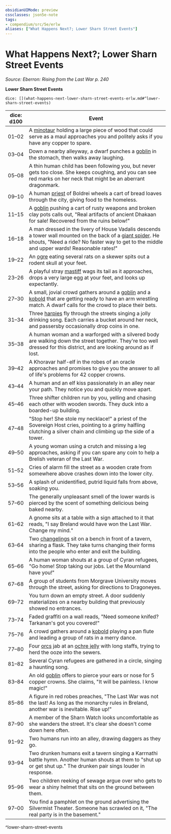 ```yaml
---
obsidianUIMode: preview
cssclasses: json5e-note
tags:
- compendium/src/5e/erlw
aliases: ["What Happens Next?; Lower Sharn Street Events"]
---
```

# What Happens Next?; Lower Sharn Street Events
*Source: Eberron: Rising from the Last War p. 240* 

**Lower Sharn Street Events**

`dice: [](what-happens-next-lower-sharn-street-events-erlw.md#^lower-sharn-street-events)`

| dice: d100 | Event |
|------------|-------|
| 01–02 | A [minotaur](compendium/bestiary/monstrosity/minotaur.md) holding a large piece of wood that could serve as a maul approaches you and politely asks if you have any copper to spare. |
| 03–04 | Down a nearby alleyway, a dwarf punches a [goblin](compendium/bestiary/humanoid/goblin.md) in the stomach, then walks away laughing. |
| 05–08 | A thin human child has been following you, but never gets too close. She keeps coughing, and you can see red marks on her neck that might be an aberrant dragonmark. |
| 09–10 | A human [priest](compendium/bestiary/humanoid/priest.md) of Boldrei wheels a cart of bread loaves through the city, giving food to the homeless. |
| 11–15 | A [goblin](compendium/bestiary/humanoid/goblin.md) pushing a cart of rusty weapons and broken clay pots calls out, "Real artifacts of ancient Dhakaan for sale! Recovered from the ruins below!" |
| 16–18 | A man dressed in the livery of House Vadalis descends a tower wall mounted on the back of a [giant spider](compendium/bestiary/beast/giant-spider.md). He shouts, "Need a ride? No faster way to get to the middle and upper wards! Reasonable rates!" |
| 19–22 | An [ogre](compendium/bestiary/giant/ogre.md) eating several rats on a skewer spits out a rodent skull at your feet. |
| 23–26 | A playful stray [mastiff](compendium/bestiary/beast/mastiff.md) wags its tail as it approaches, drops a very large egg at your feet, and looks up expectantly. |
| 27–30 | A small, jovial crowd gathers around a [goblin](compendium/bestiary/humanoid/goblin.md) and a [kobold](compendium/bestiary/humanoid/kobold.md) that are getting ready to have an arm wrestling match. A dwarf calls for the crowd to place their bets. |
| 31–34 | Three [harpies](compendium/bestiary/monstrosity/harpy.md) fly through the streets singing a jolly drinking song. Each carries a bucket around her neck, and passersby occasionally drop coins in one. |
| 35–38 | A human woman and a warforged with a silvered body are walking down the street together. They're too well dressed for this district, and are looking around as if lost. |
| 39–42 | A Khoravar half-elf in the robes of an oracle approaches and promises to give you the answer to all of life's problems for 42 copper crowns. |
| 43–44 | A human and an elf kiss passionately in an alley near your path. They notice you and quickly move apart. |
| 45–46 | Three shifter children run by you, yelling and chasing each other with wooden swords. They duck into a boarded-up building. |
| 47–48 | "Stop her! She stole my necklace!" a priest of the Sovereign Host cries, pointing to a grimy halfling clutching a silver chain and climbing up the side of a tower. |
| 49–50 | A young woman using a crutch and missing a leg approaches, asking if you can spare any coin to help a Brelish veteran of the Last War. |
| 51–52 | Cries of alarm fill the street as a wooden crate from somewhere above crashes down into the lower city. |
| 53–56 | A splash of unidentified, putrid liquid falls from above, soaking you. |
| 57–60 | The generally unpleasant smell of the lower wards is pierced by the scent of something delicious being baked nearby. |
| 61–62 | A gnome sits at a table with a sign attached to it that reads, "I say Breland would have won the Last War. Change my mind." |
| 63–64 | Two [changelings](compendium/bestiary/humanoid/changeling-erlw.md) sit on a bench in front of a tavern, sharing a flask. They take turns changing their forms into the people who enter and exit the building. |
| 65–66 | A human woman shouts at a group of Cyran refugees, "Go home! Stop taking our jobs. Let the Mournland have you!" |
| 67–68 | A group of students from Morgrave University moves through the street, asking for directions to Dragoneyes. |
| 69–72 | You turn down an empty street. A door suddenly materializes on a nearby building that previously showed no entrances. |
| 73–74 | Faded graffiti on a wall reads, "Need someone knifed? Tarkanan's got you covered!" |
| 75–76 | A crowd gathers around a [kobold](compendium/bestiary/humanoid/kobold.md) playing a pan flute and leading a group of rats in a merry dance. |
| 77–80 | Four [orcs](compendium/bestiary/humanoid/orc.md) jab at an [ochre jelly](compendium/bestiary/ooze/ochre-jelly.md) with long staffs, trying to herd the ooze into the sewers. |
| 81–82 | Several Cyran refugees are gathered in a circle, singing a haunting song. |
| 83–84 | An old [goblin](compendium/bestiary/humanoid/goblin.md) offers to pierce your ears or nose for 5 copper crowns. She claims, "It will be painless. I know magic!" |
| 85–86 | A figure in red robes preaches, "The Last War was not the last! As long as the monarchy rules in Breland, another war is inevitable. Rise up!" |
| 87–90 | A member of the Sharn Watch looks uncomfortable as she wanders the street. It's clear she doesn't come down here often. |
| 91–92 | Two humans run into an alley, drawing daggers as they go. |
| 93–94 | Two drunken humans exit a tavern singing a Karrnathi battle hymn. Another human shouts at them to "shut up or get shut up." The drunken pair sings louder in response. |
| 95–96 | Two children reeking of sewage argue over who gets to wear a shiny helmet that sits on the ground between them. |
| 97–00 | You find a pamphlet on the ground advertising the Silvermist Theater. Someone has scrawled on it, "The real party is in the basement." |
^lower-sharn-street-events